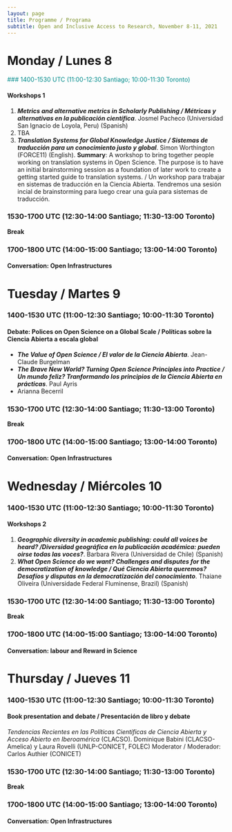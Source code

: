 ```yaml
---
layout: page
title: Programme / Programa
subtitle: Open and Inclusive Access to Research, November 8-11, 2021
---
```


# Monday / Lunes 8
<span style="color: DarkCyan;">### 1400-1530 UTC (11:00-12:30 Santiago; 10:00-11:30 Toronto)</span>
#### Workshops 1
1. ***Metrics and alternative metrics in Scholarly Publishing / Métricas y alternativas en la publicación científica***. Josmel Pacheco (Universidad San Ignacio de Loyola, Peru) (Spanish)
2. TBA
3. ***Translation Systems for Global Knowledge Justice / Sistemas de traducción para un conocimiento justo y  global***. Simon Worthington (FORCE11) (English). **Summary**: A workshop to bring together people working on translation systems in Open Science. The purpose is to have an initial brainstorming session as a foundation of later work to create a getting started guide to translation systems. / Un workshop para trabajar en sistemas de traducción en la Ciencia Abierta. Tendremos una sesión incial de brainstorming para luego crear una guía para sistemas de traducción.

### 1530-1700 UTC (12:30-14:00 Santiago; 11:30-13:00 Toronto)
**Break**

### 1700-1800 UTC (14:00-15:00 Santiago; 13:00-14:00 Toronto)
#### Conversation: Open Infrastructures

# Tuesday / Martes 9 
### 1400-1530 UTC (11:00-12:30 Santiago; 10:00-11:30 Toronto)
#### Debate: Polices on Open Science on a Global Scale / Políticas sobre la Ciencia Abierta a escala global
- ***The Value of Open Science / El valor de la Ciencia Abierta***. Jean-Claude Burgelman
- ***The Brave New World? Turning Open Science Principles into Practice / Un mundo feliz? Tranformando los principios de la Ciencia Abierta en prácticas***. Paul Ayris
- Arianna Becerril



### 1530-1700 UTC (12:30-14:00 Santiago; 11:30-13:00 Toronto)
**Break**

### 1700-1800 UTC (14:00-15:00 Santiago; 13:00-14:00 Toronto)
#### Conversation: Open Infrastructures


# Wednesday / Miércoles 10 
### 1400-1530 UTC (11:00-12:30 Santiago; 10:00-11:30 Toronto)
#### Workshops 2
1. ***Geographic diversity in academic publishing: could all voices be heard? /Diversidad geográfica en la publicación académica: pueden oirse todas las voces?***. Barbara Rivera (Universidad de Chile) (Spanish)
2. ***What Open Science do we want? Challenges and disputes for the democratization of knowledge / Qué Ciencia Abierta queremos? Desafíos y disputas en la democratización del conocimiento***. Thaiane Oliveira (Universidade Federal Fluminense, Brazil) (Spanish)  



### 1530-1700 UTC (12:30-14:00 Santiago; 11:30-13:00 Toronto)
**Break**

### 1700-1800 UTC (14:00-15:00 Santiago; 13:00-14:00 Toronto)
#### Conversation: labour and Reward in Science

# Thursday / Jueves 11 
### 1400-1530 UTC (11:00-12:30 Santiago; 10:00-11:30 Toronto)
#### Book presentation and debate / Presentación de libro y debate
_Tendencias Recientes en las Políticas Científicas de Ciencia Abierta y Acceso Abierto en Iberoamérica_ (CLACSO). Dominique Babini (CLACSO-Amelica) y Laura Rovelli (UNLP-CONICET, FOLEC)
Moderator / Moderador: Carlos Authier (CONICET)



### 1530-1700 UTC (12:30-14:00 Santiago; 11:30-13:00 Toronto)
**Break**

### 1700-1800 UTC (14:00-15:00 Santiago; 13:00-14:00 Toronto)
#### Conversation: Open Infrastructures

